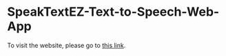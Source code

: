 # SpeakTextEZ-Text-to-Speech-Web-App

To visit the website, please go to [this link](https://asifshaafi.github.io/SpeakTextEZ-Text-to-Speech-Web-App/FrontEnd/).
